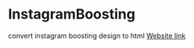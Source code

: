 # InstagramBoosting
convert instagram boosting design to html
[Website link](https://chipper-kitsune-bdfa1b.netlify.app)
